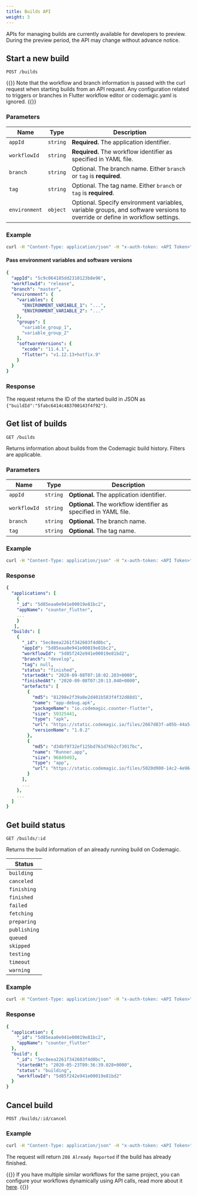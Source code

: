 ```yaml
---
title: Builds API
weight: 3
---
```


APIs for managing builds are currently available for developers to preview. During the preview period, the API may change without advance notice.

## Start a new build

`POST /builds`

{{<notebox>}}
Note that the workflow and branch information is passed with the curl request when starting builds from an API request. Any configuration related to triggers or branches in Flutter workflow editor or codemagic.yaml is ignored.
{{</notebox>}}

### Parameters

| **Name**      | **Type** | **Description** |
| ------------- | -------- | --------------- |
| `appId`       | `string` | **Required.** The application identifier. |
| `workflowId`  | `string` | **Required.** The workflow identifier as specified in YAML file. |
| `branch`      | `string` | Optional. The branch name. Either `branch` or `tag` is **required**. |
| `tag`         | `string` | Optional. The tag name. Either `branch` or `tag` is **required**. |
| `environment` | `object` | Optional. Specify environment variables, variable groups, and software versions to override or define in workflow settings. | 

### Example

```bash
curl -H "Content-Type: application/json" -H "x-auth-token: <API Token>" --data '{"appId": "<app_id>","workflowId": "<workflow_id>","branch": "<git_branch_name>"}' https://api.codemagic.io/builds
```

#### Pass environment variables and software versions

```yaml
{
  "appId": "5c9c064185dd2310123b8e96",
  "workflowId": "release",
  "branch": "master",
  "environment": {
    "variables": {
      "ENVIRONMENT_VARIABLE_1": "...",
      "ENVIRONMENT_VARIABLE_2": "..."
    },
    "groups": [
      "variable_group_1",
      "variable_group_2"
    ],
    "softwareVersions": {
      "xcode": "11.4.1",
      "flutter": "v1.12.13+hotfix.9"
    }
  }
}
```

### Response

The request returns the ID of the started build in JSON as `{"buildId":"5fabc6414c483700143f4f92"}`.


## Get list of builds

`GET /builds`

Returns information about builds from the Codemagic build history. Filters are applicable.

### Parameters

| **Name**      | **Type** | **Description** |
| ------------- | -------- | --------------- |
| `appId`       | `string` | **Optional.** The application identifier. |
| `workflowId`  | `string` | **Optional.** The workflow identifier as specified in YAML file. |
| `branch`      | `string` | **Optional.** The branch name. |
| `tag`         | `string` | **Optional.** The tag name. |

### Example

```bash
curl -H "Content-Type: application/json" -H "x-auth-token: <API Token>" --request GET https://api.codemagic.io/builds?appId=<app_id>&workflowId=<workflow_id>&branch=<branch_name>&tag=<tag_name>
```

### Response

```yaml
{
  "applications": [
    {
    "_id": "5d85eaa0e941e00019e81bc2",
    "appName": "counter_flutter",
    ...
    }
   ],
  "builds": [
    {
      "_id": "5ec8eea2261f342603f4d0bc",
      "appId": "5d85eaa0e941e00019e81bc2",
      "workflowId": "5d85f242e941e00019e81bd2",
      "branch": "develop",
      "tag": null,
      "status": "finished",
      "startedAt": "2020-09-08T07:18:02.203+0000",
      "finishedAt": "2020-09-08T07:20:13.040+0000",
      "artefacts": [
        {
          "md5": "81298e2f39a0e2d401b583f4f32d88d1",
          "name": "app-debug.apk",
          "packageName": "io.codemagic.counter-flutter",
          "size": 59325441,
          "type": "apk",
          "url": "https://static.codemagic.io/files/2667d83f-a05b-44a5-8839-51fd4b05e7ce/d44b59f6-ebe9-4ca5-80ee-86ce372790ee/app-debug.apk",
          "versionName": "1.0.2"
        },
        {
          "md5": "d34bf9732ef125bd761d76b2cf3017bc",
          "name": "Runner.app",
          "size": 96849493,
          "type": "app",
          "url": "https://static.codemagic.io/files/5020d900-14c2-4e96-9c95-93869e1e2d2f/0ec3367c-704e-4d36-895b-6b3944e43113/Runner.app"
        }
      ],
      ...
    },
    ...
  ]
}
```

## Get build status

`GET /builds/:id`

Returns the build information of an already running build on Codemagic.

| **Status**  |
| ------------- | 
| `building`    | 
| `canceled`    |
| `finishing`   | 
| `finished`    | 
| `failed`      | 
| `fetching`    |
| `preparing`   |
| `publishing`  |
| `queued`      | 
| `skipped`     |   
| `testing`     |
| `timeout`     |
| `warning`     |

### Example

```bash
curl -H "Content-Type: application/json" -H "x-auth-token: <API Token>" --request GET https://api.codemagic.io/builds/<build_id>
```

### Response

```yaml
{
  "application": {
    "_id": "5d85eaa0e941e00019e81bc2",
    "appName": "counter_flutter"
  },
  "build": {
    "_id": "5ec8eea2261f342603f4d0bc",
    "startedAt": "2020-05-23T09:36:39.028+0000",
    "status": "building",
    "workflowId": "5d85f242e941e00019e81bd2"
  }
}
```

## Cancel build

`POST /builds/:id/cancel`

### Example

```bash
curl -H "Content-Type: application/json" -H "x-auth-token: <API Token>" --request POST https://api.codemagic.io/builds/<build_id>/cancel
```

The request will return `208 Already Reported` if the build has already finished.

{{<notebox>}}
If you have multiple similar workflows for the same project, you can configure your workflows dynamically using API calls, read more about it <a href="https://blog.codemagic.io/dynamic-workflows-with-codemagic-api/" target="_blank" onclick="sendGtag('Link_in_docs_clicked','dynamic-workflows-with-codemagic-api')">here</a>.
{{</notebox>}}

